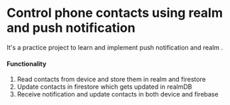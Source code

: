 # Control phone contacts using realm and push notification

It's a practice project to learn and implement push notification and realm . 

#### Functionality 
1. Read contacts from device and store them in realm and firestore
2. Update contacts in firestore which gets updated in realmDB
3. Receive notification and update contacts in both device and firebase

